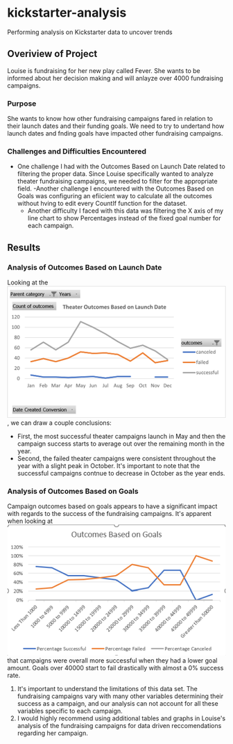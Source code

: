 # kickstarter-analysis
Performing analysis on Kickstarter data to uncover trends

## Overiview of Project
Louise is fundraising for her new play called Fever. She wants to be informed about her decision making and will anlayze over 4000 fundraising campaigns.
### Purpose
She wants to know how other fundraising campaigns fared in relation to their launch dates and their funding goals. We need to try to undertand how launch dates and fnding goals have impacted other fundraising campaigns.
### Challenges and Difficulties Encountered
- One challenge I had with the Outcomes Based on Launch Date related to filtering the proper data. Since Louise specifically wanted to analyze theater fundraising campaigns, we needed to filter for the appropriate field.
-Another challenge I encountered with the Outcomes Based on Goals was configuring an efiicient way to calculate all the outcomes without hving to edit every CountIf function for the dataset.
	* Another difficulty I faced with this data was filtering the X axis of my line chart to show Percentages instead of the fixed goal number for each campaign.
## Results
### Analysis of Outcomes Based on Launch Date
Looking at the ![Theater_Outcomes_vs_Launch](Theater_Outcomes_vs_Launch.png), we can draw a couple conclusions:
- First, the most successful theater campaigns launch in May and then the campaign success starts to average out over the remaining month in the year.
- Second, the failed theater campaigns were consistent throughout the year with a slight peak in October. It's important to note that the successful campaigns contnue to decrease in October as the year ends.
### Analysis of Outcomes Based on Goals
Campaign outcomes based on goals appears to have a significant impact with regards to the success of the fundraising campaigns. It's apparent when looking at ![Outcomes_vs_Goals](Outcomes_vs_Goals.png) that campaigns were overall more successful when they had a lower goal amount. Goals over 40000 start to fail drastically with almost a 0% success rate.
1. It's important to understand the limitations of this data set. The fundraising campaigns vary with many other variables determining their success as a campaign, and our analysis can not account for all these variables specific to each campaign. 
2. I would highly recommend using additional tables and graphs in Louise's analysis of the fundraising campaigns for data driven reccomendations regarding her campaign.
